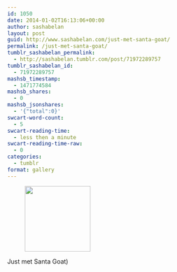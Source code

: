 ```yaml
---
id: 1050
date: 2014-01-02T16:13:06+00:00
author: sashabelan
layout: post
guid: http://www.sashabelan.com/just-met-santa-goat/
permalink: /just-met-santa-goat/
tumblr_sashabelan_permalink:
  - http://sashabelan.tumblr.com/post/71972289757
tumblr_sashabelan_id:
  - 71972289757
mashsb_timestamp:
  - 1471774584
mashsb_shares:
  - 0
mashsb_jsonshares:
  - '{"total":0}'
swcart-word-count:
  - 5
swcart-reading-time:
  - less then a minute
swcart-reading-time-raw:
  - 0
categories:
  - tumblr
format: gallery
---
```

<div id='gallery-561' class='gallery galleryid-1050 gallery-columns-3 gallery-size-thumbnail'>
  <figure class='gallery-item'> 
  
  <div class='gallery-icon landscape'>
    <a href='http://www.sashabelan.ru/just-met-santa-goat/attachment/1051/'><img width="150" height="150" src="http://www.sashabelan.ru/wp-content/uploads/2014/01/tumblr_mys7pu6ZKe1qarj97o1_1280-150x150.jpg" class="attachment-thumbnail size-thumbnail" alt="" srcset="http://www.sashabelan.ru/wp-content/uploads/2014/01/tumblr_mys7pu6ZKe1qarj97o1_1280-150x150.jpg 150w, http://www.sashabelan.ru/wp-content/uploads/2014/01/tumblr_mys7pu6ZKe1qarj97o1_1280-300x300.jpg 300w, http://www.sashabelan.ru/wp-content/uploads/2014/01/tumblr_mys7pu6ZKe1qarj97o1_1280-230x230.jpg 230w, http://www.sashabelan.ru/wp-content/uploads/2014/01/tumblr_mys7pu6ZKe1qarj97o1_1280-350x350.jpg 350w, http://www.sashabelan.ru/wp-content/uploads/2014/01/tumblr_mys7pu6ZKe1qarj97o1_1280.jpg 640w" sizes="(max-width: 150px) 100vw, 150px" /></a>
  </div></figure>
</div>

Just met Santa Goat)